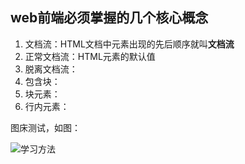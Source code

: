 ## web前端必须掌握的几个核心概念

1. 文档流：HTML文档中元素出现的先后顺序就叫**文档流**
2. 正常文档流：HTML元素的默认值
3. 脱离文档流：
4. 包含块：
5. 块元素：
6. 行内元素：



图床测试，如图：

![学习方法](https://think-note.oss-cn-beijing.aliyuncs.com/img/学习方法.jpg)





